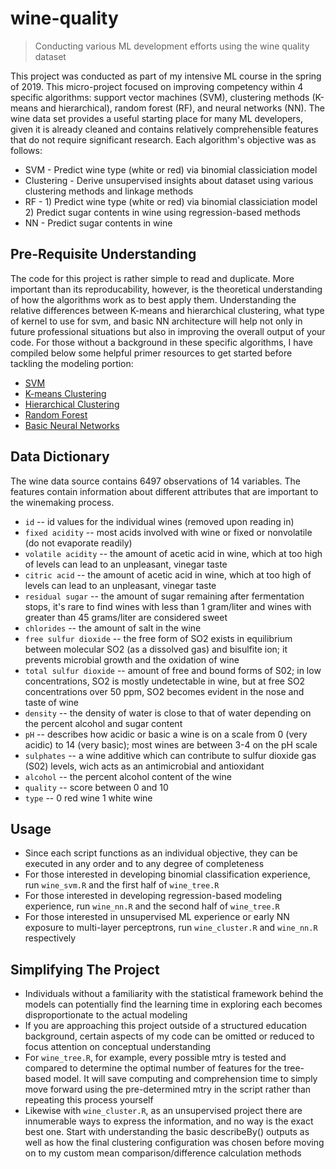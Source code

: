 # wine-quality
>Conducting various ML development efforts using the wine quality dataset

This project was conducted as part of my intensive ML course in the spring of 2019. This micro-project focused on improving competency within 4 specific algorithms: support vector machines (SVM), clustering methods (K-means and hierarchical), random forest (RF), and neural networks (NN). The wine data set provides a useful starting place for many ML developers, given it is already cleaned and contains relatively comprehensible features that do not require significant research. Each algorithm's objective was as follows:
- SVM - Predict wine type (white or red) via binomial classiciation model
- Clustering - Derive unsupervised insights about dataset using various clustering methods and linkage methods
- RF - 1) Predict wine type (white or red) via binomial classiciation model 2) Predict sugar contents in wine using regression-based methods
- NN - Predict sugar contents in wine


Pre-Requisite Understanding 
------
The code for this project is rather simple to read and duplicate. More important than its reproducability, however, is the theoretical understanding of how the algorithms work as to best apply them. Understanding the relative differences between K-means and hierarchical clustering, what type of kernel to use for svm, and basic NN architecture will help not only in future professional situations but also in improving the overall output of your code. For those without a background in these specific algorithms, I have compiled below some helpful primer resources to get started before tackling the modeling portion:
- [SVM](https://www.analyticsvidhya.com/blog/2017/09/understaing-support-vector-machine-example-code/)
- [K-means Clustering](https://uc-r.github.io/kmeans_clustering)
- [Hierarchical Clustering](https://www.statisticshowto.com/hierarchical-clustering/)
- [Random Forest](https://towardsdatascience.com/an-implementation-and-explanation-of-the-random-forest-in-python-77bf308a9b76)
- [Basic Neural Networks](https://machinelearningmastery.com/neural-networks-crash-course/)


Data Dictionary
-------
The wine data source contains 6497 observations of 14 variables. The features contain information about different attributes that are important to the winemaking process. 
- `id` -- id values for the individual wines (removed upon reading in)
- `fixed acidity` -- most acids involved with wine or fixed or nonvolatile (do not evaporate readily)
- `volatile acidity` -- the amount of acetic acid in wine, which at too high of levels can lead to an unpleasant, vinegar taste
- `citric acid` -- the amount of acetic acid in wine, which at too high of levels can lead to an unpleasant, vinegar taste
- `residual sugar` -- the amount of sugar remaining after fermentation stops, it's rare to find wines with less than 1 gram/liter and wines with greater than 45 grams/liter are considered sweet
- `chlorides` -- the amount of salt in the wine
- `free sulfur dioxide` -- the free form of SO2 exists in equilibrium between molecular SO2 (as a dissolved gas) and bisulfite ion; it prevents microbial growth and the oxidation of wine
- `total sulfur dioxide` -- amount of free and bound forms of S02; in low concentrations, SO2 is mostly undetectable in wine, but at free SO2 concentrations over 50 ppm, SO2 becomes evident in the nose and taste of wine
- `density` -- the density of water is close to that of water depending on the percent alcohol and sugar content
- `pH` -- describes how acidic or basic a wine is on a scale from 0 (very acidic) to 14 (very basic); most wines are between 3-4 on the pH scale
- `sulphates` -- a wine additive which can contribute to sulfur dioxide gas (S02) levels, wich acts as an antimicrobial and antioxidant
- `alcohol` -- the percent alcohol content of the wine
- `quality` -- score between 0 and 10
- `type` -- 0 red wine 1 white wine


Usage
-------
- Since each script functions as an individual objective, they can be executed in any order and to any degree of completeness
- For those interested in developing binomial classification experience, run `wine_svm.R` and the first half of  `wine_tree.R`
- For those interested in developing regression-based modeling experience, run `wine_nn.R` and the second half of `wine_tree.R`
- For those interested in unsupervised ML experience or early NN exposure to multi-layer perceptrons, run `wine_cluster.R` and `wine_nn.R` respectively


Simplifying The Project
-------
- Individuals without a familiarity with the statistical framework behind the models can potentially find the learning time in exploring each becomes disproportionate to the actual modeling
- If you are approaching this project outside of a structured education background, certain aspects of my code can be omitted or reduced to focus attention on conceptual understanding 
- For `wine_tree.R`, for example, every possible mtry is tested and compared to determine the optimal number of features for the tree-based model. It will save computing and comprehension time to simply move forward using the pre-determined mtry in the script rather than repeating this process yourself
- Likewise with `wine_cluster.R`, as an unsupervised project there are innumerable ways to express the information, and no way is the exact best one. Start with understanding the basic describeBy() outputs as well as how the final clustering configuration was chosen before moving on to my custom mean comparison/difference calculation methods

